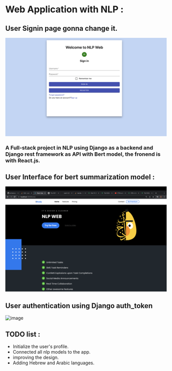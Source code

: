 # Web Application with NLP :
## User Signin page gonna change it.
![image](https://github.com/aimanyounises1/NLP_WEB/blob/master/WEB_NLP/images/signIn.png)

### A  Full-stack project in NLP using Django as a backend and Django rest framework as API with Bert model, the fronend is with React.js.

## User Interface for bert summarization model :
![image](https://github.com/aimanyounises1/NLP_WEB/blob/master/WEB_NLP/images/UI.png)


## User authentication using Django auth_token
![image](https://user-images.githubusercontent.com/58775369/146504624-13e59c3c-cd1f-45b9-a2fb-09f5a7148e43.png)




## TODO list :
* Initialize the user's profile.
* Connected all nlp models to the app.
* improving the design.
* Adding Hebrew and Arabic languages.

